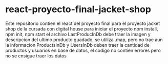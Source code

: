 # react-proyecto-final-jacket-shop
Este repositorio contien el react del proyecto final para el proyecto jacket shop de la cursada con digital house
para iniciar el proyecto npm install, npm init, npm start
el archivo  LastProducInDb  debe traer la imagen y descripcion del ultimo producto guadado, se utiliza .map, pero no trae aun la informacion
ProductsInDb y UsersInDb deben traer la cantidad de productos y usuarios en base de datos, el codigo no contien errores pero no se cnsigue traer los datos
